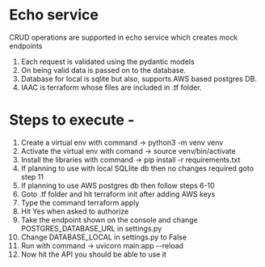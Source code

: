# Echo service
CRUD operations are supported in echo service which creates mock endpoints

1. Each request is validated using the pydantic models
2. On being valid data is passed on to the database.
3. Database for local is sqlite but also, supports AWS based postgres DB.
4. IAAC is terraform whose files are included in .tf folder.


# Steps to execute -
1. Create a virtual env with command -> python3 -m venv venv
2. Activate the virtual env with comand  -> source venv/bin/activate
3. Install the libraries with command -> pip install -r requirements.txt
4. If planning to use with local SQLlite db then no changes required goto
step 11
5. If planning to use AWS postgres db then follow steps 6-10
6. Goto .tf folder and hit terraform init after adding AWS keys
7. Type the command terraform apply
8. Hit Yes when asked to authorize
9. Take the endpoint shown on the console and change POSTGRES_DATABASE_URL
in settings.py
10. Change DATABASE_LOCAL in settings.py to False
11. Run with command -> uvicorn main:app --reload
12. Now hit the API you should be able to use it
